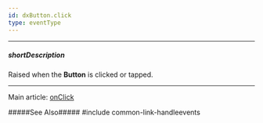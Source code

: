 ```yaml
---
id: dxButton.click
type: eventType
---
```

---
##### shortDescription
Raised when the **Button** is clicked or tapped.

---
Main article: [onClick](/api-reference/10%20UI%20Components/dxButton/1%20Configuration/onClick.md '/Documentation/ApiReference/UI_Components/dxButton/Configuration/#onClick')

#####See Also#####
#include common-link-handleevents